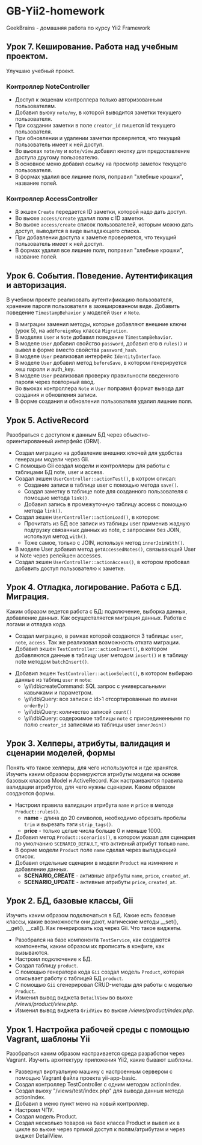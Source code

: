 # GB-Yii2-homework
GeekBrains - домашняя работа по курсу Yii2 Framework

## Урок 7. Кеширование. Работа над учебным проектом.

Улучшаю учебный проект.

### Контроллер NoteController

* Доступ к экшенам контроллера только авторизованным пользователям.
* Добавил вьюху `note/my`, в которой выводится заметки текущего пользователя.
* При создании заметки в поле `creator_id` пишется id текущего пользователя.
* При обновлении и удалении заметки проверяется, что текущий пользователь имеет к ней доступ.
* Во вьюхах `note/my` и `note/view` добавил кнопку для предоставление доступа другому пользователю.
* В основное меню добавил ссылку на просмотр заметок текущего пользователя.
* В формах удалил все лишние поля, поправил "хлебные крошки", название полей.

### Контроллер AccessController

* В экшен `Create` передается ID заметки, которой надо дать доступ.
* Во вьюхе `access/create` удалил поле с ID заметки.
* Во вьюхе `access/create` список пользователей, которым можно дать доступ, выводится в виде выпадающего списка.
* При добавлении доступа к заметке проверяется, что текущий пользователь имеет к ней доступ.
* В формах удалил все лишние поля, поправил "хлебные крошки", название полей.

## Урок 6. События. Поведение. Аутентификация и авторизация.

В учебном проекте реализовать аутентификацию пользователя, хранение пароля пользователя в захешированном виде. Добавить поведение `TimestampBehavior` у моделей `User` и `Note`.

* В миграции заменил методы, которые добавляют внешние ключи (урок 5), на `addForeignKey` класса `Migration`.
* В моделях `User` и `Note` добавил поведение `TimestampBehavior`.
* В моделе `User` добавил свойство `password`, добавил его в `rules()` и вывел в
  форме вместо свойства `password_hash`.
* В моделе `User` реализовал интерфейс `IdentityInterface`.
* В моделе `User` добавил метод `beforeSave`, в котором генерируется хеш пароля и auth_key.
* В моделе `User` реализовал проверку правильности введенного пароля через повторный ввод.
* Во вьюхах контроллера `Note` и `User` поправил формат вывода дат создания и обновления записи.
* В форме создания и обновления пользователя удалил лишние поля.

## Урок 5. ActiveRecord

Разобраться с доступом к данным БД через объектно-ориентированный интерфейс (ORM).

* Создал миграцию на добавление внешних ключей для удобства генерации модели через Gii.
* С помощью Gii создал модели и контроллеры для работы с таблицами БД note, user и access.
* Создал экшен `UserController::actionTest()`, в котром описал:
    * Создание записи в таблице user с помощью метода `save()`.
    * Создал заметку в таблице note для созданного пользователя с помощью метода `link()`.
    * Добавил запись в промежуточную таблицу access с помощью метода `link()`.
* Создал экшен `UserController::actionLoad()`, в котором:
    * Прочитать из БД все записи из таблицы user применив жадную подгрузку связанных данных из note, с запросами без JOIN, используя метод `with()`.
    * Тоже самое, только c JOIN, используя метод `innerJoinWith()`.
* В моделе User добавил метод `getAccessedNotes()`, связывающий User и Note через релейшен accesses.
* Создал экшен `UserController::actionAccess()`, в котором пробовал добавить доступ пользователю к заметке.

## Урок 4. Отладка, логирование. Работа с БД. Миграция.

Каким образом ведется работа с БД: подключение, выборка данных, добавление данных. Как осуществляется миграция данных. Работа с логами и отладка кода.

* Создал миграцию, в рамках которой создаются 3 таблицы: `user`, `note`, `access`. Так же реализовал возможность отката миграции.
* Добавил экшен `TestController::actionInsert()`, в котором добавляются данные в таблицу user методом `insert()` и в таблицу note методом `batchInsert()`.
+ Добавил экшен `TestController::actionSelect()`, в котором выбираю данные из таблиц `user` и `note`:
    * \yii\db\createCommand: SQL запрос с универсальными кавычками и параметром.
    * \yii\db\Query: все записи с id>1 отсортированные по имени `orderBy()`
    * \yii\db\Query: количество записей `count()`
    * \yii\db\Query: содержимое таблицы `note` с присоединенными по полю `creator_id` записями из таблицы user `innerJoin()`

## Урок 3. Хелперы, атрибуты, валидация и сценарии моделей, формы

Понять что такое хелперы, для чего используются и где хранятся. Изучить каким образом формируются атрибуты модели на основе базовых классов Model и ActiveRecord. Как настраиваются правила валидации атрибутов, для чего нужны сценарии. Каким образом создаются формы.

* Настроил правила валидации атрибута `name` и `price` в методе `Product::rules()`.
    * **name** - длина до 20 символов, необходимо обрезать пробелы `trim` и вырезать тэги `strip_tags()`.
    * **price** - только целые числа больше 0 и меньше 1000.
* Добавил метод `Product::scenarios()`, в котором указал для сценария по умолчанию `SCENARIO_DEFAULT`, что активный атрибут только `name`.
* В форме модели `Product` поле `name` сделал через выпадающий список.
* Добавил отдельные сценарии в модели `Product` на измнение и добавление данных.
    * **SCENARIO_CREATE** - активные атрибуты `name`, `price`, `created_at`.
    * **SCENARIO_UPDATE** - активные атрибуты `price`, `created_at`.

## Урок 2. БД, базовые классы, Gii

Изучить каким образом подключаться в БД. Какие есть базовые классы, какие возможности они дают, магические методы __set(), __get(), __call(). Как генерировать код через Gii. Что такое виджеты.

* Разобрался на базе компонента `TestService`, как создаются компоненты, каким образом их прописать в конфиге, как вызываются.
* Настроил подключение к БД. 
* Создал таблицу `product`. 
* C помощью генератора кода `Gii` создал модель `Product`, которая описывает работу с таблицей БД `product`. 
* C помощью `Gii` сгенерировал CRUD-методы для работы с моделью `Product`.
* Изменил вывод виджета `DetailView` во вьюхе _/views/product/view.php_.
* Изменил вывод виджета `GridView` во вьюхе _/views/product/index.php_.

## Урок 1. Настройка рабочей среды с помощью Vagrant, шаблоны Yii

Разобраться каким образом настраивается среда разработки через Vagrant. Изучить архитектуру приложения Yii2, какие бывают шаблоны. 

* Развернул виртуальную машину c настроенным сервером с помощью Vagrant файла проекта yii-app-basic.
* Создал контроллер TestController с одним методом actionIndex.
* Создал вьюху "/views/test/index.php" для вывода данных метода actionIndex.
* Добавил в меню пункт меню на новый контроллер.
* Настроил ЧПУ.
* Создал модель Product.
* Создал несколько товаров на базе класса Product и вывел их в цикле во вьюхе через прямой доступ к полям/атрибутам и через виджет DetailView.
